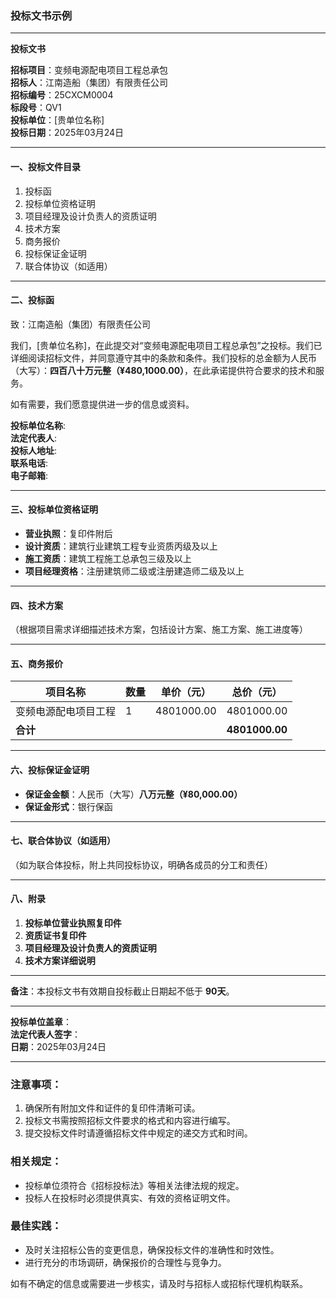 ### 投标文书示例

---

**投标文书**

**招标项目**：变频电源配电项目工程总承包  
**招标人**：江南造船（集团）有限责任公司  
**招标编号**：25CXCM0004  
**标段号**：QV1  
**投标单位**：[贵单位名称]  
**投标日期**：2025年03月24日  

---

#### 一、投标文件目录

1. 投标函
2. 投标单位资格证明
3. 项目经理及设计负责人的资质证明
4. 技术方案
5. 商务报价
6. 投标保证金证明
7. 联合体协议（如适用）

---

#### 二、投标函

致：江南造船（集团）有限责任公司

我们，[贵单位名称]，在此提交对“变频电源配电项目工程总承包”之投标。我们已详细阅读招标文件，并同意遵守其中的条款和条件。我们投标的总金额为人民币（大写）：**四百八十万元整（¥480,1000.00）**，在此承诺提供符合要求的技术和服务。

如有需要，我们愿意提供进一步的信息或资料。

**投标单位名称**:  
**法定代表人**:  
**投标人地址**:  
**联系电话**:  
**电子邮箱**:  

---

#### 三、投标单位资格证明

- **营业执照**：复印件附后
- **设计资质**：建筑行业建筑工程专业资质丙级及以上
- **施工资质**：建筑工程施工总承包三级及以上
- **项目经理资格**：注册建筑师二级或注册建造师二级及以上

---

#### 四、技术方案

（根据项目需求详细描述技术方案，包括设计方案、施工方案、施工进度等）

---

#### 五、商务报价

| 项目名称               | 数量 | 单价（元） | 总价（元）         |
|------------------------|------|------------|---------------------|
| 变频电源配电项目工程  | 1    | 4801000.00 | 4801000.00          |
| **合计**              |      |            | **4801000.00**      |

---

#### 六、投标保证金证明

- **保证金金额**：人民币（大写）**八万元整（¥80,000.00）**
- **保证金形式**：银行保函

---

#### 七、联合体协议（如适用）

（如为联合体投标，附上共同投标协议，明确各成员的分工和责任）

---

#### 八、附录

1. **投标单位营业执照复印件**
2. **资质证书复印件**
3. **项目经理及设计负责人的资质证明**
4. **技术方案详细说明**

---

**备注**：本投标文书有效期自投标截止日期起不低于 **90天**。

---

**投标单位盖章**：  
**法定代表人签字**：  
**日期**：2025年03月24日

---

### 注意事项：

1. 确保所有附加文件和证件的复印件清晰可读。
2. 投标文书需按照招标文件要求的格式和内容进行编写。
3. 提交投标文件时请遵循招标文件中规定的递交方式和时间。

### 相关规定：

- 投标单位须符合《招标投标法》等相关法律法规的规定。
- 投标人在投标时必须提供真实、有效的资格证明文件。

### 最佳实践：

- 及时关注招标公告的变更信息，确保投标文件的准确性和时效性。
- 进行充分的市场调研，确保报价的合理性与竞争力。

如有不确定的信息或需要进一步核实，请及时与招标人或招标代理机构联系。